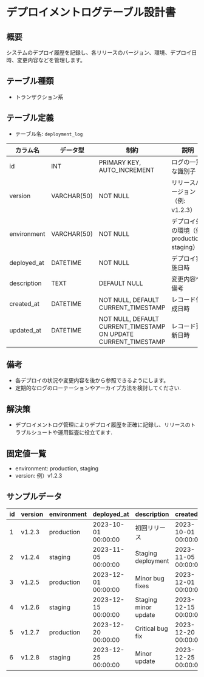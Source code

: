 # デプロイメントログテーブル設計書

## 概要
システムのデプロイ履歴を記録し、各リリースのバージョン、環境、デプロイ日時、変更内容などを管理します。

## テーブル種類
- トランザクション系

## テーブル定義
- テーブル名: `deployment_log`

| カラム名      | データ型      | 制約                                      | 説明                                  |
|---------------|---------------|-------------------------------------------|---------------------------------------|
| id            | INT           | PRIMARY KEY, AUTO_INCREMENT               | ログの一意な識別子                     |
| version       | VARCHAR(50)   | NOT NULL                                  | リリースバージョン（例: v1.2.3）         |
| environment   | VARCHAR(50)   | NOT NULL                                  | デプロイ先の環境（例: production, staging） |
| deployed_at   | DATETIME      | NOT NULL                                  | デプロイ実施日時                       |
| description   | TEXT          | DEFAULT NULL                              | 変更内容や備考                         |
| created_at    | DATETIME      | NOT NULL, DEFAULT CURRENT_TIMESTAMP       | レコード作成日時                       |
| updated_at    | DATETIME      | NOT NULL, DEFAULT CURRENT_TIMESTAMP ON UPDATE CURRENT_TIMESTAMP | レコード更新日時    |

## 備考
- 各デプロイの状況や変更内容を後から参照できるようにします。
- 定期的なログのローテーションやアーカイブ方法を検討してください.

## 解決策
- デプロイメントログ管理によりデプロイ履歴を正確に記録し、リリースのトラブルシュートや運用監査に役立てます.

## 固定値一覧
- environment: production, staging
- version: 例）v1.2.3

## サンプルデータ

| id | version | environment  | deployed_at          | description         | created_at           | updated_at           |
|----|---------|--------------|----------------------|---------------------|----------------------|----------------------|
| 1  | v1.2.3  | production   | 2023-10-01 00:00:00  | 初回リリース        | 2023-10-01 00:00:00  | 2023-10-01 00:00:00  |
| 2  | v1.2.4  | staging      | 2023-11-05 00:00:00  | Staging deployment  | 2023-11-05 00:00:00  | 2023-11-05 00:00:00  |
| 3  | v1.2.5  | production   | 2023-12-01 00:00:00  | Minor bug fixes     | 2023-12-01 00:00:00  | 2023-12-01 00:00:00  |
| 4  | v1.2.6  | staging      | 2023-12-15 00:00:00  | Staging minor update| 2023-12-15 00:00:00  | 2023-12-15 00:00:00  |
| 5  | v1.2.7  | production   | 2023-12-20 00:00:00  | Critical bug fix    | 2023-12-20 00:00:00  | 2023-12-20 00:00:00  |
| 6  | v1.2.8  | staging      | 2023-12-25 00:00:00  | Minor update        | 2023-12-25 00:00:00  | 2023-12-25 00:00:00  |
